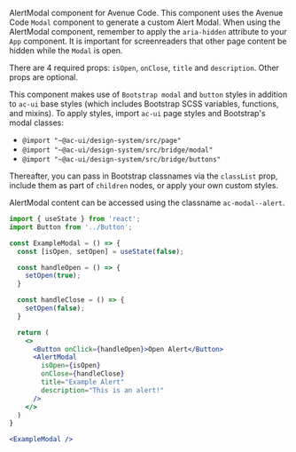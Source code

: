 AlertModal component for Avenue Code.
This component uses the Avenue Code `Modal` component to generate a custom Alert Modal.
When using the AlertModal component, remember to apply the `aria-hidden` attribute to your `App` component.
It is important for screenreaders that other page content be hidden while the `Modal` is open.

There are 4 required props: `isOpen`, `onClose`, `title` and `description`. Other props are optional.

This component makes use of `Bootstrap modal` and `button` styles in addition to `ac-ui` base styles (which includes Bootstrap SCSS variables, functions, and mixins).
To apply styles, import `ac-ui` page styles and Bootstrap's modal classes:
  * `@import "~@ac-ui/design-system/src/page"`
  * `@import "~@ac-ui/design-system/src/bridge/modal"`
  * `@import "~@ac-ui/design-system/src/bridge/buttons"`
  
Thereafter, you can pass in Bootstrap classnames via the `classList` prop, include them as part of `children` nodes, or apply your own custom styles.

AlertModal content can be accessed using the classname `ac-modal--alert`.

```jsx
import { useState } from 'react';
import Button from '../Button';

const ExampleModal = () => {
  const [isOpen, setOpen] = useState(false);

  const handleOpen = () => {
    setOpen(true);
  }

  const handleClose = () => {
    setOpen(false);
  }

  return (
    <>
      <Button onClick={handleOpen}>Open Alert</Button>
      <AlertModal
        isOpen={isOpen}
        onClose={handleClose}
        title="Example Alert"
        description="This is an alert!"
      />
    </>
  )
}

<ExampleModal />
```